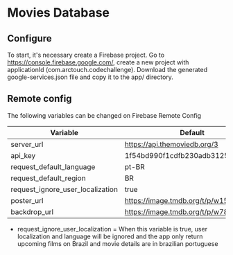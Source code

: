 # Movies Database

## Configure

To start, it's necessary create a Firebase project.
Go to https://console.firebase.google.com/, create a new project with applicationId (com.arctouch.codechallenge). Download the generated google-services.json file and copy it to the app/ directory.

## Remote config

The following variables can be changed on Firebase Remote Config

| Variable | Default |
| --- | --- |
| server_url | https://api.themoviedb.org/3 |
| api_key | 1f54bd990f1cdfb230adb312546d765d |
| request_default_language | pt-BR |
| request_default_region | BR |
| request_ignore_user_localization | true |
| poster_url | https://image.tmdb.org/t/p/w154 |
| backdrop_url | https://image.tmdb.org/t/p/w780 |

- request_ignore_user_localization = When this variable is true, user localization and language will be ignored and the app only return upcoming films on Brazil and movie details are in brazilian portuguese  